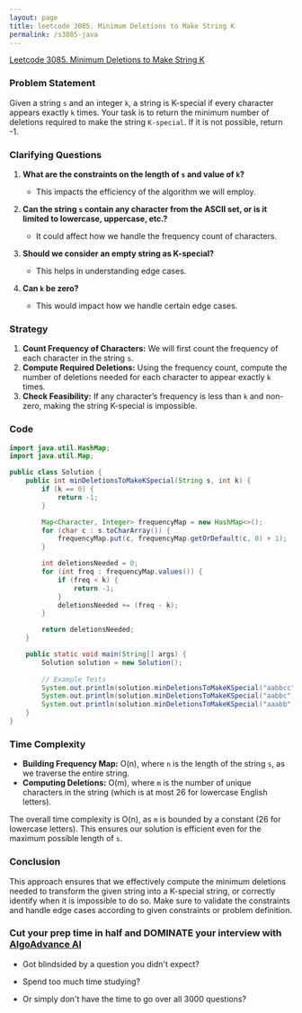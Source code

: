 ```yaml
---
layout: page
title: leetcode 3085. Minimum Deletions to Make String K
permalink: /s3085-java
---
```

[Leetcode 3085. Minimum Deletions to Make String K](https://algoadvance.github.io/algoadvance/l3085)
### Problem Statement

Given a string `s` and an integer `k`, a string is K-special if every character appears exactly `k` times. Your task is to return the minimum number of deletions required to make the string `K-special`. If it is not possible, return -1.

### Clarifying Questions

1. **What are the constraints on the length of `s` and value of `k`?**
   - This impacts the efficiency of the algorithm we will employ.

2. **Can the string `s` contain any character from the ASCII set, or is it limited to lowercase, uppercase, etc.?**
   - It could affect how we handle the frequency count of characters.

3. **Should we consider an empty string as K-special?**
   - This helps in understanding edge cases.

4. **Can `k` be zero?**
   - This would impact how we handle certain edge cases.

### Strategy

1. **Count Frequency of Characters:** We will first count the frequency of each character in the string `s`.
2. **Compute Required Deletions:** Using the frequency count, compute the number of deletions needed for each character to appear exactly `k` times.
3. **Check Feasibility:** If any character’s frequency is less than `k` and non-zero, making the string K-special is impossible.

### Code

```java
import java.util.HashMap;
import java.util.Map;

public class Solution {
    public int minDeletionsToMakeKSpecial(String s, int k) {
        if (k == 0) {
            return -1;
        }

        Map<Character, Integer> frequencyMap = new HashMap<>();
        for (char c : s.toCharArray()) {
            frequencyMap.put(c, frequencyMap.getOrDefault(c, 0) + 1);
        }

        int deletionsNeeded = 0;
        for (int freq : frequencyMap.values()) {
            if (freq < k) {
                return -1;
            }
            deletionsNeeded += (freq - k);
        }

        return deletionsNeeded;
    }

    public static void main(String[] args) {
        Solution solution = new Solution();
        
        // Example Tests
        System.out.println(solution.minDeletionsToMakeKSpecial("aabbcc", 2)); // Expected Output: 0
        System.out.println(solution.minDeletionsToMakeKSpecial("aabbc", 2));  // Expected Output: -1
        System.out.println(solution.minDeletionsToMakeKSpecial("aaabb", 2)); // Expected Output: 2
    }
}
```

### Time Complexity

- **Building Frequency Map:** O(n), where `n` is the length of the string `s`, as we traverse the entire string.
- **Computing Deletions:** O(m), where `m` is the number of unique characters in the string (which is at most 26 for lowercase English letters).

The overall time complexity is O(n), as `m` is bounded by a constant (26 for lowercase letters). This ensures our solution is efficient even for the maximum possible length of `s`.

### Conclusion

This approach ensures that we effectively compute the minimum deletions needed to transform the given string into a K-special string, or correctly identify when it is impossible to do so. Make sure to validate the constraints and handle edge cases according to given constraints or problem definition.


### Cut your prep time in half and DOMINATE your interview with [AlgoAdvance AI](https://algoAdvance.com)

- Got blindsided by a question you didn't expect?

- Spend too much time studying?

- Or simply don't have the time to go over all 3000 questions?

